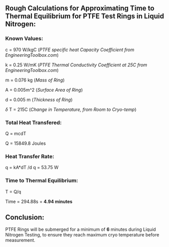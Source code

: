 ## Rough Calculations for Approximating Time to Thermal Equilibrium for PTFE Test Rings in Liquid Nitrogen:

### Known Values:
c = 970 W/kgC  (*PTFE specific heat Capacity Coefficient from EngineeringToolbox.com*)

k = 0.25 W/mK  (*PTFE Thermal Conductivity Coefficient at 25C from EngineeringToolbox.com*)

m = 0.076 kg  (*Mass of Ring*)

A = 0.005m^2 (*Surface Area of Ring*)

d = 0.005 m (*Thickness of Ring*)

$\delta$ T = 215C (*Change in Temperature, from Room to Cryo-temp*)


### Total Heat Transfered:
Q = mcdT

Q = 15849.8 Joules

### Heat Transfer Rate:
q = kA*dT /d
q = 53.75 W

### Time to Thermal Equilibrium:

T = Q/q

Time = 294.88s = **4.94 minutes**

## Conclusion:

PTFE Rings will be submerged for a minimum of **6** minutes during Liquid Nitrogen Testing, to ensure they reach maximum cryo temperature before measurement.


